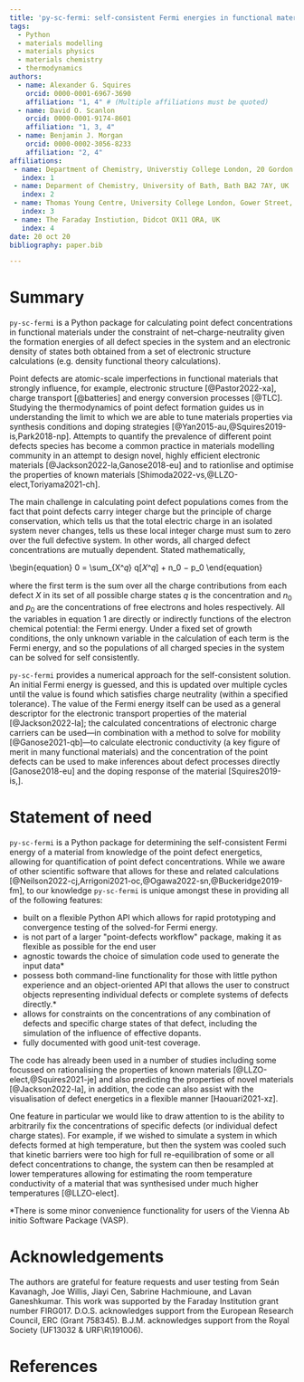 ```yaml
---
title: 'py-sc-fermi: self-consistent Fermi energies in functional materials'
tags:
  - Python
  - materials modelling
  - materials physics
  - materials chemistry
  - thermodynamics
authors:
  - name: Alexander G. Squires 
    orcid: 0000-0001-6967-3690
    affiliation: "1, 4" # (Multiple affiliations must be quoted)
  - name: David O. Scanlon
    orcid: 0000-0001-9174-8601
    affiliation: "1, 3, 4"
  - name: Benjamin J. Morgan 
    orcid: 0000-0002-3056-8233
    affiliation: "2, 4"
affiliations:
 - name: Department of Chemistry, Universtiy College London, 20 Gordon Street, London WC1H 0AJ, UK
   index: 1
 - name: Deparment of Chemistry, University of Bath, Bath BA2 7AY, UK
   index: 2
 - name: Thomas Young Centre, University College London, Gower Street, London WC1E 6BT, UK
   index: 3
 - name: The Faraday Instiution, Didcot OX11 ORA, UK
   index: 4
date: 20 oct 20
bibliography: paper.bib

---
```


# Summary

`py-sc-fermi` is a Python package for calculating point defect concentrations in functional materials under the constraint of net&ndash;charge-neutrality given the formation energies of all defect species in the system and an electronic density of states both obtained from a set of electronic structure calculations (e.g. density functional theory calculations).

Point defects are atomic-scale imperfections in functional materials that strongly influence, for example, electronic structure [@Pastor2022-xa], charge transport [@batteries] and energy conversion processes [@TLC]. Studying the thermodynamics of point defect formation guides us in understanding the limit to which we are able to tune materials properties via synthesis conditions and doping strategies [@Yan2015-au,@Squires2019-is,Park2018-np]. Attempts to quantify the prevalence of different point defects species has become a common practice in materials modelling community in an attempt to design novel, highly efficient electronic materials [@Jackson2022-la,Ganose2018-eu] and to rationlise and optimise the properties of known materials [Shimoda2022-vs,@LLZO-elect,Toriyama2021-ch]. 

The main challenge in calculating point defect populations comes from the fact that point defects carry integer charge but the principle of charge conservation, which tells us that the total electric charge in an isolated system never changes, tells us these local integer charge must sum to zero over the full defective system. In other words, all charged defect concentrations are mutually dependent. Stated mathematically,

\begin{equation}
0 = \sum_{X^𝑞} q[𝑋^𝑞] + n_0 − p_0
\end{equation}

where the first term is the sum over all the charge contributions from each defect $X$ in its set of all possible charge states $q$ is the concentration and $n_0$ and $p_0$ are the concentrations of free electrons and holes respectively. All the variables in equation 1 are directly or indirectly functions of the electron chemical potential: the Fermi energy. Under a fixed set of growth conditions, the only unknown variable in the calculation of each term is the Fermi energy, and so the populations of all charged species in the system can be solved for self consistently.

`py-sc-fermi` provides a numerical approach for the self-consistent solution. An initial Fermi energy is guessed, and this is updated over multiple cycles until the value is found which satisfies charge neutrality (within a specified tolerance). The value of the Fermi energy itself can be used as a general descriptor for the electronic transport properties of the material [@Jackson2022-la]; the calculated concentrations of electronic charge carriers can be used&mdash;in combination with a method to solve for mobility [@Ganose2021-qb]&mdash;to calculate electronic conductivity (a key figure of merit in many functional materials) and the concentration of the point defects can be used to make inferences about defect processes directly [Ganose2018-eu] and the doping response of the material [Squires2019-is,].

# Statement of need

`py-sc-fermi` is a Python package for determining the self-consistent Fermi energy of a material from knowledge of the point defect
energetics, allowing for quantification of point defect concentrations. While we aware of other scientific software that allows for these and related calculations [@Neilson2022-cj,Arrigoni2021-oc,@Ogawa2022-sn,@Buckeridge2019-fm], to our knowledge `py-sc-fermi` is unique amongst these in providing all of the following features:

  - built on a flexible Python API which allows for rapid prototyping and convergence testing of the solved-for Fermi energy.
  - is not part of a larger "point-defects workflow" package, making it as flexible as possible for the end user
  - agnostic towards the choice of simulation code used to generate the input data*
  - possess both command-line functionality for those with little python experience and an object-oriented API that allows the user to construct objects representing individual defects or complete systems of defects directly.* 
  - allows for constraints on the concentrations of any combination of defects and specific charge states of that defect, including the simulation of the influence of effective dopants.
  - fully documented with good unit-test coverage.

The code has already been used in a number of studies including some focussed on rationalising the 
properties of known materials [@LLZO-elect,@Squires2021-je] and also predicting the properties of novel materials [@Jackson2022-la], in addition, the code can also assist with the visualisation of defect energetics in a flexible manner [Haouari2021-xz].

One feature in particular we would like to draw attention to is the ability to arbitrarily fix the concentrations of specific defects (or individual defect charge states). For example, if we wished to simulate a system in which defects formed at high temperature, but then the system was cooled such that kinetic barriers were too high for full re-equilibration of some or all defect concentrations to change, the system can then be resampled at lower temperatures allowing for estimating the room temperature conductivity of a material that was synthesised under much higher temperatures [@LLZO-elect]. 




 *There is some minor convenience functionality for users of the Vienna Ab initio Software Package (VASP).



# Acknowledgements

The authors are grateful for feature requests and user testing from Seán Kavanagh, Joe Willis, Jiayi Cen, Sabrine Hachmioune, and Lavan Ganeshkumar. This work was supported by the Faraday Institution grant number FIRG017. D.O.S. acknowledges support from the European Research Council, ERC (Grant 758345). B.J.M. acknowledges support from the Royal Society (UF13032 & URF\R\191006).

# References
